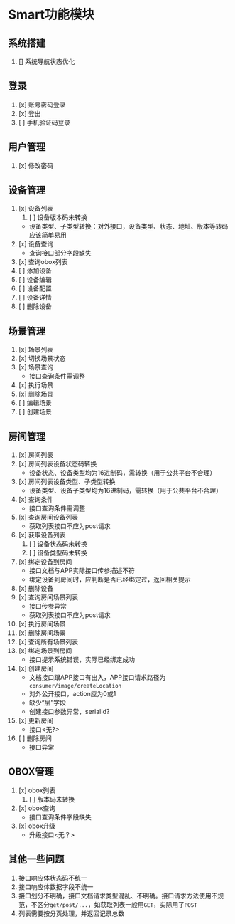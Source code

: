# Smart功能模块

## 系统搭建

1. [] 系统导航状态优化

## 登录

1. [x] 账号密码登录
2. [x] 登出
3. [ ] 手机验证码登录

## 用户管理

1. [x] 修改密码

## 设备管理

1. [x] 设备列表
   1. [ ] 设备版本码未转换
   - 设备类型、子类型转换：对外接口，设备类型、状态、地址、版本等转码应该简单易用
2. [x] 设备查询
   - 查询接口部分字段缺失
3. [x] 查询obox列表
4. [ ] 添加设备
5. [ ] 设备编辑
6. [ ] 设备配置
7. [ ] 设备详情
8. [ ] 删除设备

## 场景管理

1. [x] 场景列表
2. [x] 切换场景状态
3. [x] 场景查询
   - 接口查询条件需调整
4. [x] 执行场景
5. [x] 删除场景
6. [ ] 编辑场景
7. [ ] 创建场景

## 房间管理

1. [x] 房间列表
2. [x] 房间列表设备状态码转换
   - 设备状态、设备类型均为16进制码，需转换（用于公共平台不合理）
3. [x] 房间列表设备类型、子类型转换
   - 设备类型、设备子类型均为16进制码，需转换（用于公共平台不合理）
4. [x] 查询条件
   - 接口查询条件需调整
5. [x] 查询房间设备列表
   - 获取列表接口不应为post请求
6. [x] 获取设备列表
   1. [ ] 设备状态码未转换
   2. [ ] 设备类型码未转换
7. [x] 绑定设备到房间
   - 接口文档与APP实际接口传参描述不符
   - 绑定设备到房间时，应判断是否已经绑定过，返回相关提示
8. [x] 删除设备
9. [x] 查询房间场景列表
   - 接口传参异常
   - 获取列表接口不应为post请求
10. [x] 执行房间场景
11. [x] 删除房间场景
12. [x] 查询所有场景列表
13. [x] 绑定场景到房间
    - 接口提示系统错误，实际已经绑定成功
14. [x] 创建房间
    - 文档接口跟APP接口有出入，APP接口请求路径为`consumer/image/createLocation`
    - 对外公开接口，action应为0或1
    - 缺少“层”字段
    - 创建接口参数异常，serialId?
15. [x] 更新房间
    - 接口<无?>
16. [ ] 删除房间
    - 接口异常

## OBOX管理

1. [x] obox列表
   1. [ ] 版本码未转换
2. [x] obox查询
   - 接口查询条件字段缺失
3. [x] obox升级
   - 升级接口<无？>

## 其他一些问题

1. 接口响应体状态码不统一
2. 接口响应体数据字段不统一
3. 接口划分不明确，接口文档请求类型混乱、不明确。接口请求方法使用不规范，不区分`get/post/...`，如获取列表一般用`GET`，实际用了`POST`
4. 列表需要按分页处理，并返回记录总数
